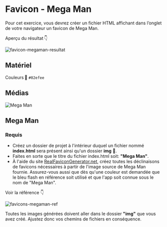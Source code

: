 # Favicon - Mega Man
Pour cet exercice, vous devrez créer un fichier HTML affichant dans l’onglet de votre navigateur un favicon de Mega Man.

Aperçu du résultat 👇

![favicon-megaman-resultat](https://github.com/user-attachments/assets/39656036-5f3d-48da-aba2-131fa739a279)


## Matériel

Couleurs 🎨
`#02efee`

## Médias
![Mega Man]([image.png.zip](https://github.com/user-attachments/files/17174893/image.png.zip)
)

 
## Mega Man


### Requis

- Créez un dossier de projet à l'intérieur duquel un fichier nommé **index.html** sera présent ainsi qu'un dossier **img** 📁.
- Faites en sorte que le titre du fichier index.html soit: **"Mega Man"**.
- À l'aide du site [RealFaviconGenerator.net](https://realfavicongenerator.net), créez toutes les déclinaisons de favicons nécessaires à partir de l'image source de Mega Man fournie. Assurez-vous aussi que dès qu'une couleur est demandée que le bleu flash en référence soit utilisé et que l'app soit connue sous le nom de "Mega Man".

Voir la référence 👇

![favicons-megaman-ref](https://github.com/user-attachments/assets/2ac61f98-d1e5-4cf8-8824-983c84fc2a71)

Toutes les images générées doivent aller dans le dossier **"img"** que vous avez créé. Ajustez donc vos chemins de fichiers en conséquence.
